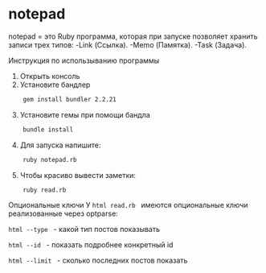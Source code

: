 # notepad
notepad = это Ruby программа, которая при запуске позволяет хранить записи трех типов: -Link (Ссылка). -Memo (Памятка). -Task (Задача).

Инструкция по использыванию программы

1. Открыть консоль
2. Установите бандлер

```html
    gem install bundler 2.2.21
```

3. Установите гемы при помощи бандла

```html
    bundle install
```

4. Для запуска напишите:

```html
    ruby notepad.rb
```

5. Чтобы красиво вывести заметки:

```html
    ruby read.rb
```

Опциональные ключи
У ```html read.rb ``` имеются опциональные ключи реализованные через optparse:

```html --type ``` - какой тип постов показывать

```html --id ``` - показать подробнее конкретный id

```html --limit ``` - сколько последних постов показать
